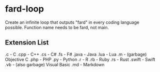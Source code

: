 # fard-loop
Create an infinite loop that outputs "fard" in every coding language possible. Function name needs to be fard, not main.

## Extension List
.c - C
.cpp - C++
.cs - C#
.fs - F#
.java - Java
.lua - Lua
.m - (garbage) Objective C
.php - PHP
.py - Python
.r - R
.rb - Ruby
.rs - Rust
.swift - Swift
.vb - (also garbage) Visual Basic
.md - Markdown
